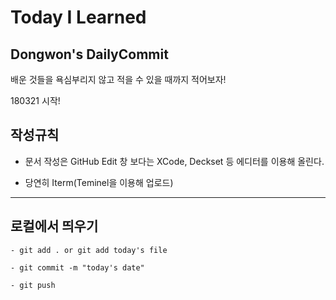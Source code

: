 # Today I Learned 
## Dongwon's DailyCommit
배운 것들을 욕심부리지 않고 적을 수 있을 때까지 적어보자!

180321 시작!


## 작성규칙


* 문서 작성은 GitHub Edit 창 보다는 XCode, Deckset 등 에디터를 이용해 올린다.

* 당연히 Iterm(Teminel을 이용해 업로드)
---

## 로컬에서 띄우기

```
- git add . or git add today's file

- git commit -m "today's date"

- git push

```
